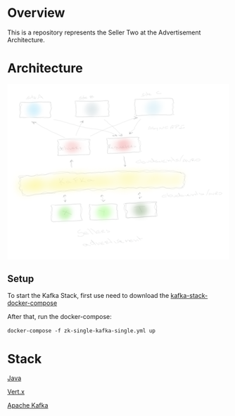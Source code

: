 # Overview

This is a repository represents the Seller Two at the Advertisement Architecture.

# Architecture

![alt text](https://raw.githubusercontent.com/advertisement-kafka-study/delivery/master/advertisement.png "Architecture")

## Setup

To start the Kafka Stack, first use need to download the [kafka-stack-docker-compose](https://github.com/advertisement-kafka-study/kafka-stack-docker-compose)

After that, run the docker-compose:

`docker-compose -f zk-single-kafka-single.yml up`

# Stack

[Java](https://www.java.com/en/)

[Vert.x](https://vertx.io/)

[Apache Kafka](https://kafka.apache.org/)
